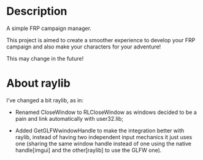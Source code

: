 # Description
A simple FRP campaign manager.

This project is aimed to create a smoother experience to develop your FRP campaign and also make your characters for your adventure!

This may change in the future!

# About raylib

I've changed a bit raylib, as in:

- Renamed CloseWindow to RLCloseWindow as windows decided to be a pain and link automatically with user32.lib;

- Added GetGLFWwindowHandle to make the integration better with raylib, instead of having two independent input mechanics it just uses one (sharing the same window handle instead of one using the native handle[imgui] and the other[raylib] to use the GLFW one).

